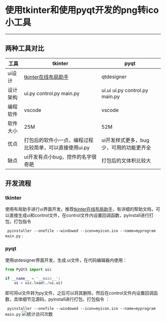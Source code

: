 # **使用tkinter和使用pyqt开发的png转ico小工具**

---

## 两种工具对比

| 工具     | tkinter                                                 | pyqt                                    |
| -------- | ------------------------------------------------------- | --------------------------------------- |
| ui设计   | [tkinter在线布局助手](https://www.pytk.net/)            | qtdesigner                              |
| 设计架构 | ui.py  control.py   main.py                             | ui.ui  ui.py  control.py   main.py      |
| 编程软件 | vscode                                                  | vscode                                  |
| 软件大小 | 25M                                                     | 52M                                     |
| 优点     | 打包后的软件小一点，编程过程比较简单，可以直接使用ui.py | ui开发样式更多，bug少，可用的功能更齐全 |
| 缺点     | ui开发有点小bug，控件的名字很奇葩                       | 打包后的文体积比较大                    |

## 开发流程

### tkinter

使用布局助手进行ui界面开发，推荐[tkinter在线布局助手](https://www.pytk.net/)，有详细的帮助文档，可以直接生成ui和control文件，在control文件内设置回调函数，pyinstall进行打包，打包指令

` pyinstaller --onefile --windowed --icon=myicon.ico --name=myprogram main.py：`

### pyqt

使用qtdesigner界面开发，生成.ui文件，在代码编辑器内使用：

```python
from PyQt5 import uic

if __name__ = '__main__':
    ui = uic.load(./ui.ui)
```

即可将ui文件转为py文件，之后可以将其删除，然后在control文件内设置回调函数，具体细节见源码，pyinstall进行打包，打包指令 ：

` pyinstaller --onefile --windowed --icon=myicon.ico --name=myprogram main.py`
![统计访问次数](https://profile-counter.glitch.me/{ubrong}/count.svg)